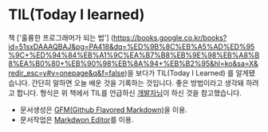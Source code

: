 # TIL(Today I learned)
 책 ['훌륭한 프로그래머가 되는 법']
(https://books.google.co.kr/books?id=51sxDAAAQBAJ&pg=PA418&dq=%ED%9B%8C%EB%A5%AD%ED%95%9C+%ED%94%84%EB%A1%9C%EA%B7%B8%EB%9E%98%EB%A8%B8%EA%B0%80+%EB%90%98%EB%8A%94+%EB%B2%95&hl=ko&sa=X&redir_esc=y#v=onepage&q&f=false)을 보다가 TIL(Today I Learned) 를 알게됐습니다. 간단히 말하면 오늘 배운 것을 기록하는 것입니다. 좋은 방법이라고 생각돼 하려고 합니다. 형식은 위 책에서 TIL를 언급하신 [개발자님](https://github.com/milooy/TIL)이 하신 것을 참고했습니다.
 
 * 문서생성은 [GFM(Github Flavored Markdown)](https://guides.github.com/features/mastering-markdown/)을 이용.
 * 문서작업은 [Markdwon Editor](https://jbt.github.io/markdown-editor)를 이용.
